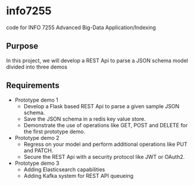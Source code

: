 # info7255
code for INFO 7255 Advanced Big-Data Application/Indexing

## Purpose
In this project, we will develop a REST Api to parse a JSON schema model divided into three demos

## Requirements
- Prototype demo 1
    - Develop a Flask based REST Api to parse a given sample JSON schema.
    - Save the JSON schema in a redis key value store.
    - Demonstrate the use of operations like GET, POST and DELETE for the first prototype demo.
- Prototype demo 2
    - Regress on your model and perform additional operations like PUT and PATCH.
    - Secure the REST Api with a security protocol like JWT or OAuth2.
- Prototype demo 3
    - Adding Elasticsearch capabilities
    - Adding Kafka system for REST API queueing
